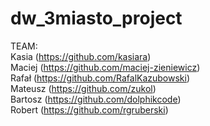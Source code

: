 # dw_3miasto_project
TEAM:<br/>
Kasia (https://github.com/kasiara)<br/>
Maciej (https://github.com/maciej-zieniewicz)<br/>
Rafał (https://github.com/RafalKazubowski)<br/>
Mateusz (https://github.com/zukol)<br/>
Bartosz (https://github.com/dolphikcode)<br/>
Robert (https://github.com/rgruberski)
